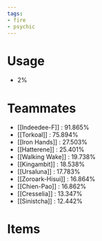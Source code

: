 ```yaml
---
tags:
- fire
- psychic
---
```

# Usage
- 2%
# Teammates
- [[Indeedee-F]] : 91.865%
- [[Torkoal]] : 75.894%
- [[Iron Hands]] : 27.503%
- [[Hatterene]] : 25.401%
- [[Walking Wake]] : 19.738%
- [[Kingambit]] : 18.538%
- [[Ursaluna]] : 17.783%
- [[Zoroark-Hisui]] : 16.864%
- [[Chien-Pao]] : 16.862%
- [[Cresselia]] : 13.347%
- [[Sinistcha]] : 12.442%
# Items